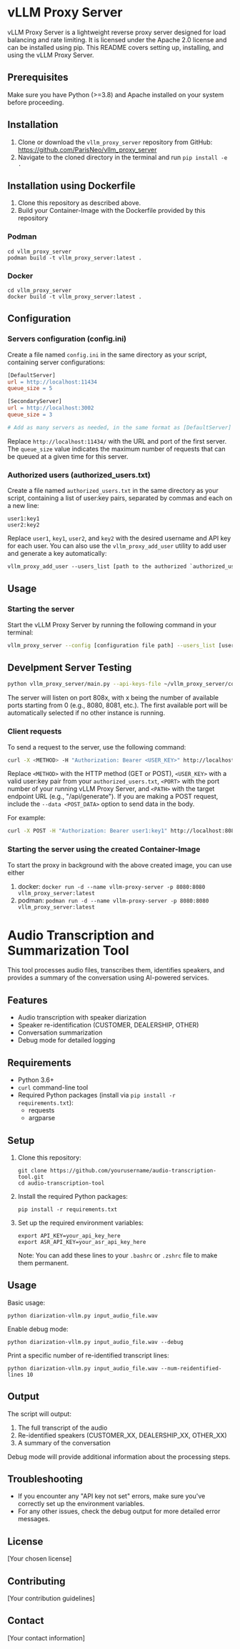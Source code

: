 # vLLM Proxy Server

vLLM Proxy Server is a lightweight reverse proxy server designed for load balancing and rate limiting. It is licensed under the Apache 2.0 license and can be installed using pip. This README covers setting up, installing, and using the vLLM Proxy Server.

## Prerequisites
Make sure you have Python (>=3.8) and Apache installed on your system before proceeding.

## Installation
1. Clone or download the `vllm_proxy_server` repository from GitHub: https://github.com/ParisNeo/vllm_proxy_server
2. Navigate to the cloned directory in the terminal and run `pip install -e .`

## Installation using Dockerfile
1. Clone this repository as described above.
2. Build your Container-Image with the Dockerfile provided by this repository

### Podman
`cd vllm_proxy_server`  
`podman build -t vllm_proxy_server:latest .`

### Docker
`cd vllm_proxy_server`  
`docker build -t vllm_proxy_server:latest .`

## Configuration

### Servers configuration (config.ini)
Create a file named `config.ini` in the same directory as your script, containing server configurations:
```makefile
[DefaultServer]
url = http://localhost:11434
queue_size = 5

[SecondaryServer]
url = http://localhost:3002
queue_size = 3

# Add as many servers as needed, in the same format as [DefaultServer] and [SecondaryServer].
```
Replace `http://localhost:11434/` with the URL and port of the first server. The `queue_size` value indicates the maximum number of requests that can be queued at a given time for this server.

### Authorized users (authorized_users.txt)
Create a file named `authorized_users.txt` in the same directory as your script, containing a list of user:key pairs, separated by commas and each on a new line:
```text
user1:key1
user2:key2
```
Replace `user1`, `key1`, `user2`, and `key2` with the desired username and API key for each user.
You can also use the `vllm_proxy_add_user` utility to add user and generate a key automatically: 
```makefile
vllm_proxy_add_user --users_list [path to the authorized `authorized_users.txt` file]
```

## Usage
### Starting the server
Start the vLLM Proxy Server by running the following command in your terminal:
```bash
vllm_proxy_server --config [configuration file path] --users_list [users list file path] --port [port number to access the proxy]
```

## Develpment Server Testing
```bash
python vllm_proxy_server/main.py --api-keys-file ~/vllm_proxy_server/config/api_keys.txt --log-file llmproxy.log --port 8000
```

The server will listen on port 808x, with x being the number of available ports starting from 0 (e.g., 8080, 8081, etc.). The first available port will be automatically selected if no other instance is running.

### Client requests
To send a request to the server, use the following command:
```bash
curl -X <METHOD> -H "Authorization: Bearer <USER_KEY>" http://localhost:<PORT>/<PATH> [--data <POST_DATA>]
```
Replace `<METHOD>` with the HTTP method (GET or POST), `<USER_KEY>` with a valid user:key pair from your `authorized_users.txt`, `<PORT>` with the port number of your running vLLM Proxy Server, and `<PATH>` with the target endpoint URL (e.g., "/api/generate"). If you are making a POST request, include the `--data <POST_DATA>` option to send data in the body.

For example:
```bash
curl -X POST -H "Authorization: Bearer user1:key1" http://localhost:8080/api/generate --data '{'model':'mixtral:latest,'prompt': "Once apon a time,","stream":false,"temperature": 0.3,"max_tokens": 1024}'
``` 
### Starting the server using the created Container-Image
To start the proxy in background with the above created image, you can use either   
1) docker: `docker run -d --name vllm-proxy-server -p 8080:8080 vllm_proxy_server:latest`
2) podman: `podman run -d --name vllm-proxy-server -p 8080:8080 vllm_proxy_server:latest`

# Audio Transcription and Summarization Tool

This tool processes audio files, transcribes them, identifies speakers, and provides a summary of the conversation using AI-powered services.

## Features

- Audio transcription with speaker diarization
- Speaker re-identification (CUSTOMER, DEALERSHIP, OTHER)
- Conversation summarization
- Debug mode for detailed logging

## Requirements

- Python 3.6+
- `curl` command-line tool
- Required Python packages (install via `pip install -r requirements.txt`):
  - requests
  - argparse

## Setup

1. Clone this repository:
   ```
   git clone https://github.com/yourusername/audio-transcription-tool.git
   cd audio-transcription-tool
   ```

2. Install the required Python packages:
   ```
   pip install -r requirements.txt
   ```

3. Set up the required environment variables:
   ```
   export API_KEY=your_api_key_here
   export ASR_API_KEY=your_asr_api_key_here
   ```
   
   Note: You can add these lines to your `.bashrc` or `.zshrc` file to make them permanent.

## Usage

Basic usage:
```
python diarization-vllm.py input_audio_file.wav
```

Enable debug mode:
```
python diarization-vllm.py input_audio_file.wav --debug
```

Print a specific number of re-identified transcript lines:
```
python diarization-vllm.py input_audio_file.wav --num-reidentified-lines 10
```

## Output

The script will output:
1. The full transcript of the audio
2. Re-identified speakers (CUSTOMER_XX, DEALERSHIP_XX, OTHER_XX)
3. A summary of the conversation

Debug mode will provide additional information about the processing steps.

## Troubleshooting

- If you encounter any "API key not set" errors, make sure you've correctly set up the environment variables.
- For any other issues, check the debug output for more detailed error messages.

## License

[Your chosen license]

## Contributing

[Your contribution guidelines]

## Contact

[Your contact information]
